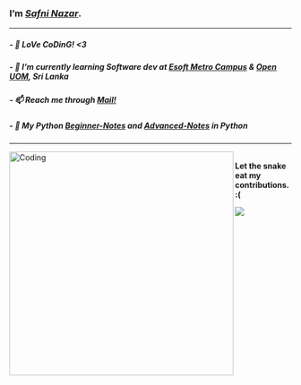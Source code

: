 <h3>I’m <i><a href='https://safnisha.mystrikingly.com/'>Safni Nazar</a></i>.</h3>
<hr>

<h5>- 👨‍ LoVe CoDinG! <3</h5>
<h5>- 🌱 I’m currently learning Software dev at <a href='https://esoft.lk/'>Esoft Metro Campus</a> & <a href='https://open.uom.lk/'>Open UOM</a>, Sri Lanka</h5>
<h5>- 📫 Reach me through <a href="mailto:shafninasar50@gmail.com">Mail!</a></h5>
<h5>- 🐍 My Python <a href='https://shafnisha.notion.site/Python-For-Beginners-07c600b75b6c49aea34f083c7b15e4e8'>Beginner-Notes</a> and <a href='https://shafnisha.notion.site/Python-advanced-61ec69ce3aa34d3597fd5410b15b20f3'>Advanced-Notes</a> in Python</h5> 
<hr>
<img align="left" alt="Coding" width="400" src="https://media.giphy.com/media/qgQUggAC3Pfv687qPC/giphy.gif">
<br> 
<b>Let the snake eat my contributions. :(</b>
<p align="left"> <img src="https://user-images.githubusercontent.com/120065120/212209674-07b3685e-1127-4f42-9871-3a423d343fa2.svg" /> </p>
<!-- ![snake gif](https://github.com/shafni50/shafni50/blob/output/github-contribution-grid-snake.gif) -->



